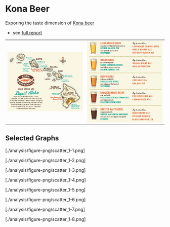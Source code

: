 Kona Beer 
=========

Exporing the taste dimension of [Kona beer](http://konabrewingco.com/)

- see [full report](./analysis/kona-beer.md) 

|   |   |
|---|---|
|![](./images/map.png)   |![](./images/beer_types.png)   |


## Selected Graphs

[./analysis/figure-png/scatter_1-1.png]

[./analysis/figure-png/scatter_1-2.png]

[./analysis/figure-png/scatter_1-3.png]

[./analysis/figure-png/scatter_1-4.png]

[./analysis/figure-png/scatter_1-5.png]

[./analysis/figure-png/scatter_1-6.png]

[./analysis/figure-png/scatter_1-7.png]

[./analysis/figure-png/scatter_1-8.png]



